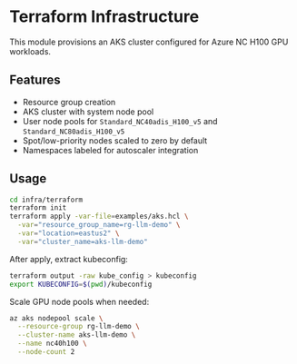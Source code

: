 # Terraform Infrastructure

This module provisions an AKS cluster configured for Azure NC H100 GPU workloads.

## Features

- Resource group creation
- AKS cluster with system node pool
- User node pools for `Standard_NC40adis_H100_v5` and `Standard_NC80adis_H100_v5`
- Spot/low-priority nodes scaled to zero by default
- Namespaces labeled for autoscaler integration

## Usage

```bash
cd infra/terraform
terraform init
terraform apply -var-file=examples/aks.hcl \
  -var="resource_group_name=rg-llm-demo" \
  -var="location=eastus2" \
  -var="cluster_name=aks-llm-demo"
```

After apply, extract kubeconfig:

```bash
terraform output -raw kube_config > kubeconfig
export KUBECONFIG=$(pwd)/kubeconfig
```

Scale GPU node pools when needed:

```bash
az aks nodepool scale \
  --resource-group rg-llm-demo \
  --cluster-name aks-llm-demo \
  --name nc40h100 \
  --node-count 2
```

